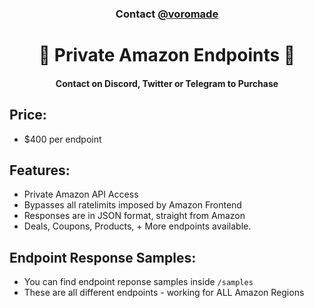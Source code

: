 <h3 align="center">
  Contact <a href="https://github.com/voromade">@voromade</a>
</h3>

<h1 align="center">🤖 Private Amazon Endpoints 🤖</h1>
<h4 align="center">Contact on Discord, Twitter or Telegram to Purchase</h4>

## Price:

- $400 per endpoint

## Features:

- Private Amazon API Access
- Bypasses all ratelimits imposed by Amazon Frontend
- Responses are in JSON format, straight from Amazon
- Deals, Coupons, Products, + More endpoints available.

## Endpoint Response Samples:

- You can find endpoint reponse samples inside `/samples`
- These are all different endpoints - working for ALL Amazon Regions
